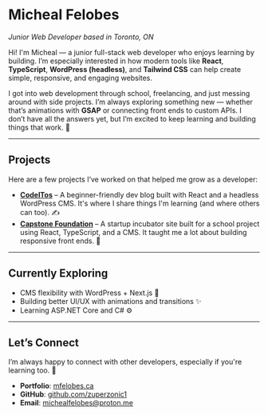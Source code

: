 # Micheal Felobes  
*Junior Web Developer based in Toronto, ON*  

Hi! I'm Micheal — a junior full-stack web developer who enjoys learning by building. I’m especially interested in how modern tools like **React**, **TypeScript**, **WordPress (headless)**, and **Tailwind CSS** can help create simple, responsive, and engaging websites.

I got into web development through school, freelancing, and just messing around with side projects. I’m always exploring something new — whether that’s animations with **GSAP** or connecting front ends to custom APIs. I don’t have all the answers yet, but I’m excited to keep learning and building things that work. 🚀

---

## Projects

Here are a few projects I’ve worked on that helped me grow as a developer:

- [**CodeITos**](http://codeitos.mfelobes.ca) – A beginner-friendly dev blog built with React and a headless WordPress CMS. It's where I share things I'm learning (and where others can too). ✍️  
- [**Capstone Foundation**](http://capstonefund.vercel.app) – A startup incubator site built for a school project using React, TypeScript, and a CMS. It taught me a lot about building responsive front ends. 🌱

---

## Currently Exploring
 
- CMS flexibility with WordPress + Next.js 🧩  
- Building better UI/UX with animations and transitions ✨
- Learning ASP.NET Core and C# ⚙️ 

---

## Let’s Connect

I’m always happy to connect with other developers, especially if you're learning too. 🤝

- **Portfolio**: [mfelobes.ca](http://mfelobes.ca)  
- **GitHub**: [github.com/zuperzonic1](https://github.com/zuperzonic1)  
- **Email**: [michealfelobes@proton.me](mailto:michealfelobes@proton.me)
